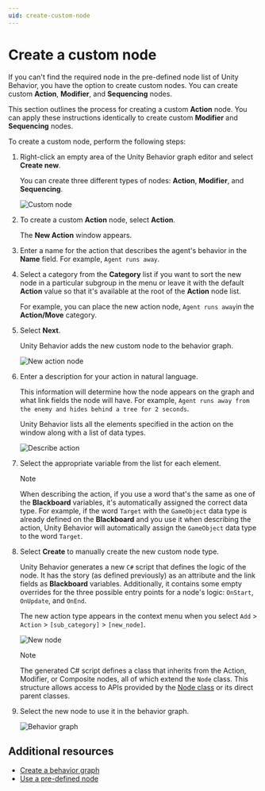 ```yaml
---
uid: create-custom-node
---
```


# Create a custom node

If you can't find the required node in the pre-defined node list of Unity Behavior, you have the option to create custom nodes. You can create custom **Action**, **Modifier**, and **Sequencing** nodes.

This section outlines the process for creating a custom **Action** node. You can apply these instructions identically to create custom **Modifier** and **Sequencing** nodes.

To create a custom node, perform the following steps:

1. Right-click an empty area of the Unity Behavior graph editor and select **Create new**.

    You can create three different types of nodes: **Action**, **Modifier**, and **Sequencing**.

    ![Custom node](Images/custom-node.png)

2. To create a custom **Action** node, select **Action**.

   The **New Action** window appears.

3. Enter a name for the action that describes the agent's behavior in the **Name** field. For example, `Agent runs away`.
4. Select a category from the **Category** list if you want to sort the new node in a particular subgroup in the menu or leave it with the default **Action** value so that it's available at the root of the **Action** node list.

    For example, you can place the new action node, `Agent runs away`in the **Action/Move** category.

5. Select **Next**.

    Unity Behavior adds the new custom node to the behavior graph.

    ![New action node](Images/describe-action-node.png)

6. Enter a description for your action in natural language.

    This information will determine how the node appears on the graph and what link fields the node will have. For example, `Agent runs away from the enemy and hides behind a tree for 2 seconds`.

    Unity Behavior lists all the elements specified in the action on the window along with a list of data types.

    ![Describe action](Images/describe-action.png)

7. Select the appropriate variable from the list for each element.

    > [!NOTE]
    > When describing the action, if you use a word that's the same as one of the **Blackboard** variables, it's automatically assigned the correct data type. For example, if the word `Target` with the `GameObject` data type is already defined on the **Blackboard** and you use it when describing the action, Unity Behavior will automatically assign the `GameObject` data type to the word `Target`.

8. Select **Create** to manually create the new custom node type.

    Unity Behavior generates a new `C#` script that defines the logic of the node. It has the story (as defined previously) as an attribute and the link fields as **Blackboard** variables. Additionally, it contains some empty overrides for the three possible entry points for a node's logic: `OnStart`, `OnUpdate`, and `OnEnd`.

   The new action type appears in the context menu when you select `Add` > `Action` > `[sub_category]` > `[new_node]`.

     ![New node](Images/node-creation.png)

   > [!NOTE]
   > The generated C# script defines a class that inherits from the Action, Modifier, or Composite nodes, all of which extend the `Node` class. This structure allows access to APIs provided by the [Node class](https://docs.unity3d.com/Packages/com.unity.behavior@1.0/api/Unity.Behavior.Node.html) or its direct parent classes.

9. Select the new node to use it in the behavior graph.

    ![Behavior graph](Images/custom-node-create.png)

## Additional resources

* [Create a behavior graph](create-behavior-graph.md)
* [Use a pre-defined node](predefined-node.md)
